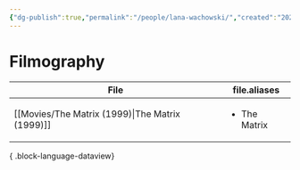 ```yaml
---
{"dg-publish":true,"permalink":"/people/lana-wachowski/","created":"2025-01-13","updated":"2025-01-13"}
---
```



# Filmography

| File                                               | file.aliases                 |
| -------------------------------------------------- | ---------------------------- |
| [[Movies/The Matrix (1999)\|The Matrix (1999)]] | <ul><li>The Matrix</li></ul> |

{ .block-language-dataview}
